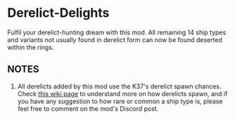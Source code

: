 # Derelict-Delights
Fulfil your derelict-hunting dream with this mod. All remaining 14 ship types and variants not usually found in derelict form can now be found deserted within the rings.

## NOTES
1. All derelicts added by this mod use the K37's derelict spawn chances. Check [this wiki page](https://delta-v.kodera.pl/index.php/Profit_Strategy_-_Derelicts#Finding_Derelicts_in_the_Wild) to understand more on how derelicts spawn, and if you have any suggestion to how rare or common a ship type is, please feel free to comment on the mod's Discord post.
